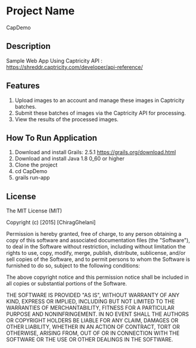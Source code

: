 # Project Name

CapDemo

## Description

Sample Web App Using Captricity API : https://shreddr.captricity.com/developer/api-reference/

## Features
1. Upload images to an account and manage these images in Captricity batches.
2. Submit these batches of images via the Captricity API for processing.
3. View the results of the processed images.

## How To Run Application

1. Download and install Grails: 2.5.1 https://grails.org/download.html
2. Download and install Java 1.8 0_60 or higher
3. Clone the project 
4. cd CapDemo
5. grails run-app

## License

The MIT License (MIT)

Copyright (c) [2015] [ChiragGhelani]

Permission is hereby granted, free of charge, to any person obtaining a copy
of this software and associated documentation files (the "Software"), to deal
in the Software without restriction, including without limitation the rights
to use, copy, modify, merge, publish, distribute, sublicense, and/or sell
copies of the Software, and to permit persons to whom the Software is
furnished to do so, subject to the following conditions:

The above copyright notice and this permission notice shall be included in all
copies or substantial portions of the Software.

THE SOFTWARE IS PROVIDED "AS IS", WITHOUT WARRANTY OF ANY KIND, EXPRESS OR
IMPLIED, INCLUDING BUT NOT LIMITED TO THE WARRANTIES OF MERCHANTABILITY,
FITNESS FOR A PARTICULAR PURPOSE AND NONINFRINGEMENT. IN NO EVENT SHALL THE
AUTHORS OR COPYRIGHT HOLDERS BE LIABLE FOR ANY CLAIM, DAMAGES OR OTHER
LIABILITY, WHETHER IN AN ACTION OF CONTRACT, TORT OR OTHERWISE, ARISING FROM,
OUT OF OR IN CONNECTION WITH THE SOFTWARE OR THE USE OR OTHER DEALINGS IN THE
SOFTWARE.